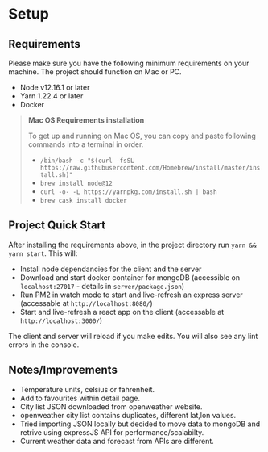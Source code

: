 # Setup

## Requirements

Please make sure you have the following minimum requirements on your machine. The project should function on Mac or PC.

- Node v12.16.1 or later
- Yarn 1.22.4 or later
- Docker

> **Mac OS Requirements installation**
>
> To get up and running on Mac OS, you can copy and paste following commands into a terminal in order.
>
> - `/bin/bash -c "$(curl -fsSL https://raw.githubusercontent.com/Homebrew/install/master/install.sh)"`
> - `brew install node@12`
> - `curl -o- -L https://yarnpkg.com/install.sh | bash`
> - `brew cask install docker`

## Project Quick Start

After installing the requirements above, in the project directory run `yarn && yarn start`. This will:

- Install node dependancies for the client and the server
- Download and start docker container for mongoDB (accessible on `localhost:27017` - details in `server/package.json`)
- Run PM2 in watch mode to start and live-refresh an express server (accessable at `http://localhost:8080/`)
- Start and live-refresh a react app on the client (accessable at `http://localhost:3000/`)

The client and server will reload if you make edits.
You will also see any lint errors in the console.

## Notes/Improvements

- Temperature units, celsius or fahrenheit.
- Add to favourites within detail page.
- City list JSON downloaded from openweather website.
- openweather city list contains duplicates, different lat,lon values.
- Tried importing JSON locally but decided to move data to mongoDB and retrive using expressJS API for performance/scalabilty.
- Current weather data and forecast from APIs are different.